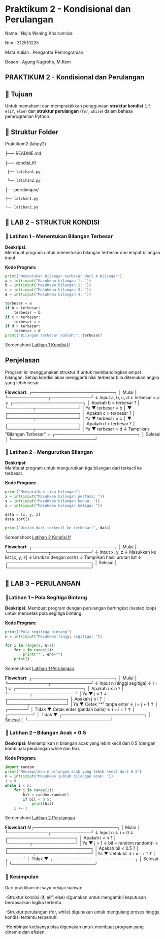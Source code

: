 # Praktikum 2 - Kondisional dan Perulangan
Nama        : Najla Wening Khairunnisa 

Nim         : 312510225

Mata Kuliah : Pengantar Pemrograman  

Dosen       : Agung Nugroho, M.Kom

## PRAKTIKUM 2 - Kondisional dan Perulangan

## 🎯 Tujuan
Untuk memahami dan mempraktikkan penggunaan **struktur kondisi** (`if`, `elif`, `else`) dan **struktur perulangan** (`for`, `while`) dalam bahasa pemrograman Python.  

## 📂 Struktur Folder

Praktikum2 (labpy2)


├── README.md

├── kondisi_if/

     ├── latihan1.py

     └── latihan2.py

├──perulangan/ 

    ├── latihan1.py
  
    └── latihan2.py

## 🧩 LAB 2 – STRUKTUR KONDISI

### 🔹 Latihan 1 – Menentukan Bilangan Terbesar
**Deskripsi:**  
Membuat program untuk menentukan bilangan terbesar dari empat bilangan input.

**Kode Program:**
```python
print("Menentukan bilangan terbesar dari 4 bilangan")
a = int(input("Masukkan bilangan 1: "))
b = int(input("Masukkan bilangan 2: "))
c = int(input("Masukkan bilangan 3: "))
d = int(input("Masukkan bilangan 4: "))

terbesar = a
if b > terbesar:
    terbesar = b
if c > terbesar:
    terbesar = c
if d > terbesar:
    terbesar = d
print("Bilangan terbesar adalah:", terbesar)

```
Screenshoot
[Latihan 1 Kondisi If](img/latihan1_kondisi_if)

## Penjelasan
Program ini menggunakan struktur if untuk membandingkan empat bilangan.
Setiap kondisi akan mengganti nilai terbesar bila ditemukan angka yang lebih besar

**Flowchart:**
┌───────────────────────────┐
│          Mulai            │
└─────────────┬─────────────┘
              ↓
      Input a, b, c, d
              ↓
     terbesar = a
              ↓
     ┌───────────────────────┐
     │ Apakah b > terbesar ? │
     └────────┬──────────────┘
              │Ya
              ▼
       terbesar = b
              │
              ▼
     ┌───────────────────────┐
     │ Apakah c > terbesar ? │
     └────────┬──────────────┘
              │Ya
              ▼
       terbesar = c
              │
              ▼
     ┌───────────────────────┐
     │ Apakah d > terbesar ? │
     └────────┬──────────────┘
              │Ya
              ▼
       terbesar = d
              ↓
 Tampilkan "Bilangan Terbesar"
              ↓
┌───────────────────────────┐
│          Selesai          │
└───────────────────────────┘

### 🔹 Latihan 2 – Mengurutkan Bilangan
**Deskripsi:**  
Membuat program untuk mengurutkan tiga bilangan dari terkecil ke terbesar.

**Kode Program:**
```python
print("Mengurutkan tiga bilangan")
x = int(input("Masukkan bilangan pertama: "))
y = int(input("Masukkan bilangan kedua: "))
z = int(input("Masukkan bilangan ketiga: "))

data = [x, y, z]
data.sort()

print("Urutan dari terkecil ke terbesar:", data)
```
Screenshoot
[Latihan 2 Kondisi If](img/latihan2_kondisi_if)

**Flowchart:**
┌───────────────────────────┐
│          Mulai            │
└─────────────┬─────────────┘
              ↓
        Input x, y, z
              ↓
 Masukkan ke list [x, y, z]
              ↓
   Urutkan dengan sort()
              ↓
Tampilkan hasil urutan list
              ↓
┌───────────────────────────┐
│          Selesai          │
└───────────────────────────┘

## 🧩 LAB 3 – PERULANGAN
### 🔹Latihan 1 – Pola Segitiga Bintang
**Deskripsi:**
Membuat program dengan perulangan bertingkat (nested loop) untuk mencetak pola segitiga bintang.

**Kode Program:**
```python
print("Pola segitiga bintang")
n = int(input("Masukkan tinggi segitiga: "))

for i in range(1, n+1):
    for j in range(i):
        print("*", end="")
    print()
```
Screenshoot
[Latihan 1 Perulangan](img/latihan1_perulangan)

**Flowchart:**
┌───────────────────────────┐
│          Mulai            │
└─────────────┬─────────────┘
              ↓
    Input n (tinggi segitiga)
              ↓
          i = 1
              ↓
     ┌──────────────────────┐
     │ Apakah i ≤ n ?       │
     └───────┬──────────────┘
             │Ya
             ▼
           j = 1
             ↓
       ┌───────────────────┐
       │ Apakah j ≤ i ?    │
       └──────┬────────────┘
              │Ya
              ▼
         Cetak "*" tanpa enter
              ↓
            j = j + 1
              ↑
              │
       ┌──────┘
       │ Tidak
       ▼
     Cetak enter (pindah baris)
              ↓
           i = i + 1
              ↑
              │
     ┌────────┘
     │ Tidak
     ▼
┌───────────────────────────┐
│          Selesai          │
└───────────────────────────┘


### 🔹 Latihan 2 – Bilangan Acak < 0.5
**Deskripsi:**
Menampilkan n bilangan acak yang lebih kecil dari 0.5
(dengan kombinasi perulangan while dan for).

**Kode Program:**
```python
import random
print("Menampilkan n bilangan acak yang lebih kecil dari 0.5")
n = int(input("Masukkan jumlah bilangan acak: "))
i = 0
while i < n:
    for j in range(1):
        bil = random.random()
        if bil < 0.5:
            print(bil)
    i += 1
```
Screenshoot
[Latihan 2 Perulangan](img/latihan2_perulangan)

**Flowchart**
M┌───────────────────────────┐
│          Mulai            │
└─────────────┬─────────────┘
              ↓
          Input n
              ↓
           i = 0
              ↓
     ┌──────────────────────┐
     │ Apakah i < n ?       │
     └───────┬──────────────┘
             │Ya
             ▼
           j = 1
             ↓
      bil = random.random()
             ↓
  ┌───────────────────────────┐
  │ Apakah bil < 0.5 ?        │
  └────────┬──────────────────┘
           │Ya
           ▼
        Cetak bil
           ↓
         i = i + 1
           ↑
           │
     ┌─────┘
     │ Tidak
     ▼
┌───────────────────────────┐
│          Selesai          │
└───────────────────────────┘

### 📘 Kesimpulan
Dari praktikum ini saya belajar bahwa:

-Struktur kondisi (if, elif, else) digunakan untuk mengambil keputusan berdasarkan logika tertentu.

-Struktur perulangan (for, while) digunakan untuk mengulang proses hingga kondisi tertentu terpenuhi.

-Kombinasi keduanya bisa digunakan untuk membuat program yang dinamis dan efisien.
